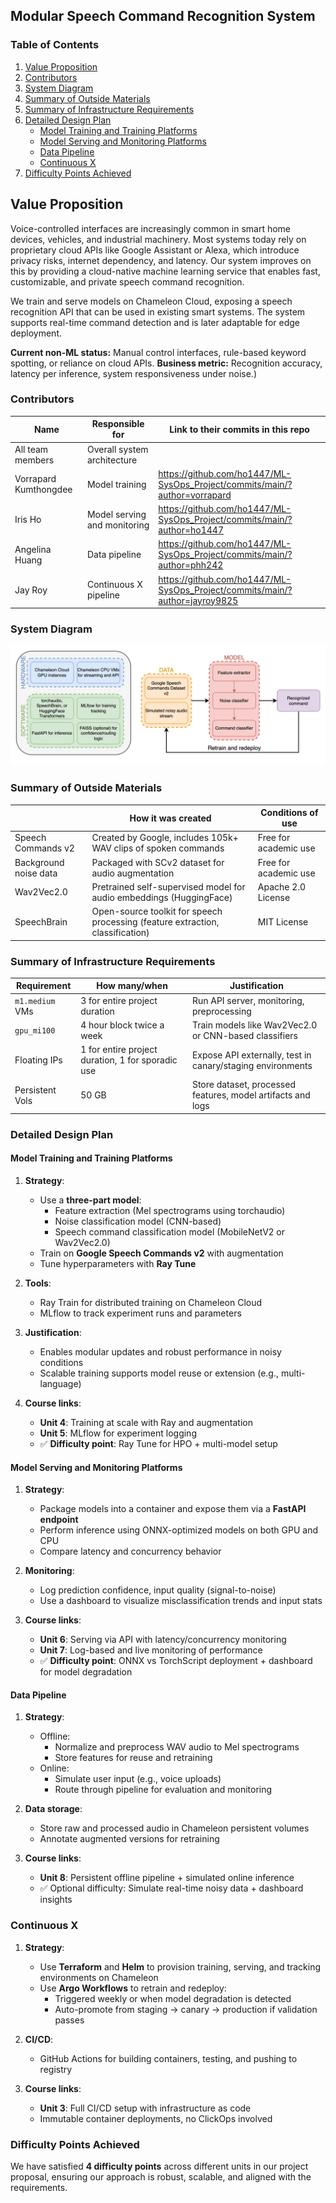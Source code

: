 
## Modular Speech Command Recognition System

<!--
Discuss: Value proposition: Your will propose a machine learning system that can be 
used in an existing business or service. (You should not propose a system in which 
a new business or service would be developed around the machine learning system.) 
Describe the value proposition for the machine learning system. What’s the (non-ML) 
status quo used in the business or service? What business metric are you going to be 
judged on? (Note that the “service” does not have to be for general users; you can 
propose a system for a science problem, for example.)
-->

### Table of Contents
1. [Value Proposition](#value-proposition)
2. [Contributors](#contributors)
3. [System Diagram](#system-diagram)
4. [Summary of Outside Materials](#summary-of-outside-materials)
5. [Summary of Infrastructure Requirements](#summary-of-infrastructure-requirements)
6. [Detailed Design Plan](#detailed-design-plan)
    - [Model Training and Training Platforms](#model-training-and-training-platforms)
    - [Model Serving and Monitoring Platforms](#model-serving-and-monitoring-platforms)
    - [Data Pipeline](#data-pipeline)
    - [Continuous X](#continuous-x)
7. [Difficulty Points Achieved](#difficulty-points-achieved)

## Value Proposition
Voice-controlled interfaces are increasingly common in smart home devices, vehicles, and industrial machinery. Most systems today rely on proprietary cloud APIs like Google Assistant or Alexa, which introduce privacy risks, internet dependency, and latency. Our system improves on this by providing a cloud-native machine learning service that enables fast, customizable, and private speech command recognition.

We train and serve models on Chameleon Cloud, exposing a speech recognition API that can be used in existing smart systems. The system supports real-time command detection and is later adaptable for edge deployment.

**Current non-ML status:** Manual control interfaces, rule-based keyword spotting, or reliance on cloud APIs.
**Business metric:** Recognition accuracy, latency per inference, system responsiveness under noise.)

### Contributors

<!-- Table of contributors and their roles. First row: define responsibilities that are shared by the team. Then each row after that is: name of contributor, their role, and in the third column you will link to their contributions. If your project involves multiple repos, you will link to their contributions in all repos here. -->

| Name                            | Responsible for              | Link to their commits in this repo |
|---------------------------------|------------------------------|------------------------------------|
| All team members                | Overall system architecture  |                                    |
| Vorrapard Kumthongdee           | Model training               | https://github.com/ho1447/ML-SysOps_Project/commits/main/?author=vorrapard |
| Iris Ho                         | Model serving and monitoring | https://github.com/ho1447/ML-SysOps_Project/commits/main/?author=ho1447 |
| Angelina Huang                  | Data pipeline                | https://github.com/ho1447/ML-SysOps_Project/commits/main/?author=phh242 |
| Jay Roy                         | Continuous X pipeline        | https://github.com/ho1447/ML-SysOps_Project/commits/main/?author=jayroy9825|

### System Diagram

<!-- Overall digram of system. Doesn't need polish, does need to show all the pieces. Must include: all the hardware, all the containers/software platforms, all the models, all the data. -->
![System diagram](system_diagram.png)

### Summary of Outside Materials

<!-- In a table, a row for each dataset, foundation model. Name of data/model, conditions under which it was created (ideally with links/references), conditions under which it may be used. -->

|                        | How it was created                                                             | Conditions of use      |
|------------------------|--------------------------------------------------------------------------------|------------------------|
| Speech Commands v2     | Created by Google, includes 105k+ WAV clips of spoken commands                 | Free for academic use  |
| Background noise data  | Packaged with SCv2 dataset for audio augmentation                              | Free for academic use  |
| Wav2Vec2.0             | Pretrained self-supervised model for audio embeddings (HuggingFace)            | Apache 2.0 License     |
| SpeechBrain            | Open-source toolkit for speech processing (feature extraction, classification) | MIT License            |


### Summary of Infrastructure Requirements

<!-- Itemize all your anticipated requirements: What (`m1.medium` VM, `gpu_mi100`), how much/when, justification. Include compute, floating IPs, persistent storage. The table below shows an example, it is not a recommendation. -->

| Requirement     | How many/when                                     | Justification                                               |
|-----------------|---------------------------------------------------|-------------------------------------------------------------|
| `m1.medium` VMs | 3 for entire project duration                     | Run API server, monitoring, preprocessing                   |
| `gpu_mi100`     | 4 hour block twice a week                         | Train models like Wav2Vec2.0 or CNN-based classifiers       |
| Floating IPs    | 1 for entire project duration, 1 for sporadic use | Expose API externally, test in canary/staging environments  |
| Persistent Vols | 50 GB                                             | Store dataset, processed features, model artifacts and logs |

### Detailed Design Plan

<!-- In each section, you should describe (1) your strategy, (2) the relevant parts of the diagram, (3) justification for your strategy, (4) relate back to lecture material, (5) include specific numbers. -->

#### Model Training and Training Platforms

<!-- Make sure to clarify how you will satisfy the Unit 4 and Unit 5 requirements, and which optional "difficulty" points you are attempting. -->
1. **Strategy**:
   - Use a **three-part model**:
     - Feature extraction (Mel spectrograms using torchaudio)
     - Noise classification model (CNN-based)
     - Speech command classification model (MobileNetV2 or Wav2Vec2.0)
   - Train on **Google Speech Commands v2** with augmentation
   - Tune hyperparameters with **Ray Tune**

2. **Tools**:
   - Ray Train for distributed training on Chameleon Cloud
   - MLflow to track experiment runs and parameters

3. **Justification**:
   - Enables modular updates and robust performance in noisy conditions
   - Scalable training supports model reuse or extension (e.g., multi-language)

4. **Course links**:
   - **Unit 4**: Training at scale with Ray and augmentation
   - **Unit 5**: MLflow for experiment logging
   - ✅ **Difficulty point**: Ray Tune for HPO + multi-model setup


#### Model Serving and Monitoring Platforms

<!-- Make sure to clarify how you will satisfy the Unit 6 and Unit 7 requirements,  and which optional "difficulty" points you are attempting. -->
1. **Strategy**:
   - Package models into a container and expose them via a **FastAPI endpoint**
   - Perform inference using ONNX-optimized models on both GPU and CPU
   - Compare latency and concurrency behavior

2. **Monitoring**:
   - Log prediction confidence, input quality (signal-to-noise)
   - Use a dashboard to visualize misclassification trends and input stats

3. **Course links**:
   - **Unit 6**: Serving via API with latency/concurrency monitoring
   - **Unit 7**: Log-based and live monitoring of performance
   - ✅ **Difficulty point**: ONNX vs TorchScript deployment + dashboard for model degradation

#### Data Pipeline

<!-- Make sure to clarify how you will satisfy the Unit 8 requirements,  and which optional "difficulty" points you are attempting. -->
1. **Strategy**:
   - Offline:
     - Normalize and preprocess WAV audio to Mel spectrograms
     - Store features for reuse and retraining
   - Online:
     - Simulate user input (e.g., voice uploads)
     - Route through pipeline for evaluation and monitoring

2. **Data storage**:
   - Store raw and processed audio in Chameleon persistent volumes
   - Annotate augmented versions for retraining

3. **Course links**:
   - **Unit 8**: Persistent offline pipeline + simulated online inference
   - ✅ Optional difficulty: Simulate real-time noisy data + dashboard insights

### Continuous X

<!-- Make sure to clarify how you will satisfy the Unit 3 requirements,  and which optional "difficulty" points you are attempting. -->
1. **Strategy**:
   - Use **Terraform** and **Helm** to provision training, serving, and tracking environments on Chameleon
   - Use **Argo Workflows** to retrain and redeploy:
     - Triggered weekly or when model degradation is detected
     - Auto-promote from staging → canary → production if validation passes

2. **CI/CD**:
   - GitHub Actions for building containers, testing, and pushing to registry

3. **Course links**:
   - **Unit 3**: Full CI/CD setup with infrastructure as code
   - Immutable container deployments, no ClickOps involved

### Difficulty Points Achieved
We have satisfied **4 difficulty points** across different units in our project proposal, ensuring our approach is robust, scalable, and aligned with the requirements.

